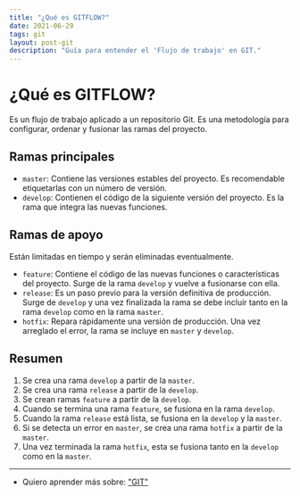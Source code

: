 ```yaml
---
title: "¿Qué es GITFLOW?"
date: 2021-06-29
tags: git
layout: post-git
description: "Guía para entender el 'Flujo de trabajo' en GIT."
---
```


# ¿Qué es GITFLOW?
Es un flujo de trabajo aplicado a un repositorio Git. Es una metodología para configurar, ordenar y fusionar las ramas del proyecto.

## Ramas principales
- `master`: Contiene las versiones estables del proyecto. Es recomendable etiquetarlas con un número de versión.
- `develop`: Contienen el código de la siguiente versión del proyecto. Es la rama que integra las nuevas funciones.

## Ramas de apoyo
Están limitadas en tiempo y serán eliminadas eventualmente.
-   `feature`: Contiene el código de las nuevas funciones o características del proyecto. Surge de la rama `develop` y vuelve a fusionarse con ella.
-   `release`: Es un paso previo para la versión definitiva de producción. Surge de `develop` y una vez finalizada la rama se debe incluir tanto en la rama `develop` como en la rama `master`.
-   `hotfix`: Repara rápidamente una versión de producción. Una vez arreglado el error, la rama se incluye en `master` y `develop`.

## Resumen
1.  Se crea una rama `develop` a partir de la `master`.
2.  Se crea una rama `release` a partir de la `develop`.
3.  Se crean ramas `feature` a partir de la `develop`.
4.  Cuando se termina una rama `feature`, se fusiona en la rama `develop`.
5.  Cuando la rama `release` está lista, se fusiona en la `develop` y la `master`.
6.  Si se detecta un error en `master`, se crea una rama `hotfix` a partir de la `master`.
7.  Una vez terminada la rama `hotfix`, esta se fusiona tanto en la `develop` como en la `master`.

***

- Quiero aprender más sobre: ["GIT"](../00/git)
